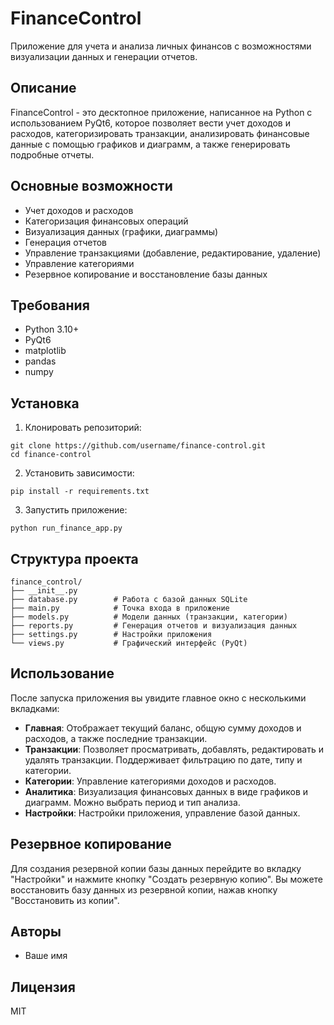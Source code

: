 # FinanceControl

Приложение для учета и анализа личных финансов с возможностями визуализации данных и генерации отчетов.

## Описание

FinanceControl - это десктопное приложение, написанное на Python с использованием PyQt6, которое позволяет вести учет доходов и расходов, категоризировать транзакции, анализировать финансовые данные с помощью графиков и диаграмм, а также генерировать подробные отчеты.

## Основные возможности

- Учет доходов и расходов
- Категоризация финансовых операций
- Визуализация данных (графики, диаграммы)
- Генерация отчетов
- Управление транзакциями (добавление, редактирование, удаление)
- Управление категориями
- Резервное копирование и восстановление базы данных

## Требования

- Python 3.10+
- PyQt6
- matplotlib
- pandas
- numpy

## Установка

1. Клонировать репозиторий:
```
git clone https://github.com/username/finance-control.git
cd finance-control
```

2. Установить зависимости:
```
pip install -r requirements.txt
```

3. Запустить приложение:
```
python run_finance_app.py
```

## Структура проекта

```
finance_control/
├── __init__.py
├── database.py        # Работа с базой данных SQLite
├── main.py            # Точка входа в приложение
├── models.py          # Модели данных (транзакции, категории)
├── reports.py         # Генерация отчетов и визуализация данных
├── settings.py        # Настройки приложения
└── views.py           # Графический интерфейс (PyQt)
```

## Использование

После запуска приложения вы увидите главное окно с несколькими вкладками:

- **Главная**: Отображает текущий баланс, общую сумму доходов и расходов, а также последние транзакции.
- **Транзакции**: Позволяет просматривать, добавлять, редактировать и удалять транзакции. Поддерживает фильтрацию по дате, типу и категории.
- **Категории**: Управление категориями доходов и расходов.
- **Аналитика**: Визуализация финансовых данных в виде графиков и диаграмм. Можно выбрать период и тип анализа.
- **Настройки**: Настройки приложения, управление базой данных.

## Резервное копирование

Для создания резервной копии базы данных перейдите во вкладку "Настройки" и нажмите кнопку "Создать резервную копию". Вы можете восстановить базу данных из резервной копии, нажав кнопку "Восстановить из копии".

## Авторы

- Ваше имя

## Лицензия

MIT